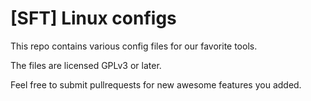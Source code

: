 [SFT] Linux configs
===================


This repo contains various config files for our favorite tools.

The files are licensed GPLv3 or later.



Feel free to submit pullrequests for new awesome features you added.
